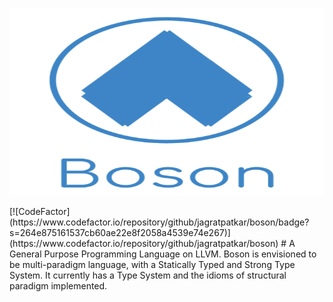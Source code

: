 <p align="center">
  <img  height="300" width="700" src="https://github.com/JagratPatkar/Boson/blob/main/img/Boson%20Logo.svg"/>
</p>
[![CodeFactor](https://www.codefactor.io/repository/github/jagratpatkar/boson/badge?s=264e875161537cb60ae22e8f2058a4539e74e267)](https://www.codefactor.io/repository/github/jagratpatkar/boson)
#
A General Purpose Programming Language on LLVM. Boson is envisioned to be multi-paradigm
language, with a Statically Typed and Strong Type System. It currently has a Type System 
and the idioms of structural paradigm implemented.

